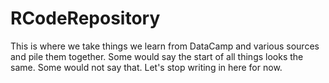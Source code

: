 # RCodeRepository
This is where we take things we learn from DataCamp and various sources and pile them together.
Some would say the start of all things looks the same.
Some would not say that.
Let's stop writing in here for now.
